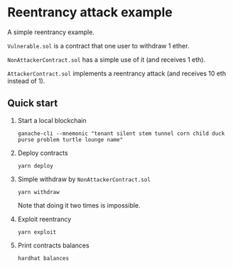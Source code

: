 # Reentrancy attack example

A simple reentrancy example.

`Vulnerable.sol` is a contract that one user to withdraw 1 ether.

`NonAttackerContract.sol` has a simple use of it (and receives 1 eth).

`AttackerContract.sol` implements a reentrancy attack (and receives 10 eth instead of 1).

## Quick start

1. Start a local blockchain

   ```
   ganache-cli --mnemonic "tenant silent stem tunnel corn child duck purse problem turtle lounge name"
   ```

2. Deploy contracts

   ```
   yarn deploy
   ```

3. Simple withdraw by `NonAttackerContract.sol`

   ```
   yarn withdraw
   ```

   Note that doing it two times is impossible.

4. Exploit reentrancy

   ```
   yarn exploit
   ```

5. Print contracts balances

   ```
   hardhat balances
   ```
